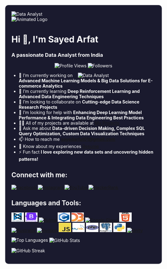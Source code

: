 <!-- Use HTML style tags to set a background color -->
<div style="background-color: #1a1a2e; padding: 20px; border-radius: 10px; color: #fff;">
<!--[logo](https://github.com/user-attachments/assets/764f9062-0fff-4251-a9a9-b68451d0abd4)-->
<img align="right" alt="Data Analyst" width="1500" src="https://github.com/user-attachments/assets/764f9062-0fff-4251-a9a9-b68451d0abd4">


![Animated Logo](https://repository-images.githubusercontent.com/588181932/e36ec678-7984-4cdd-8e4c-a3932772ff8e)

# Hi 👋, I'm Sayed Arfat

### A passionate Data Analyst from India

<p align="center">
  <img src="https://komarev.com/ghpvc/?username=sayedarfat&label=Profile%20views&color=ff69b4&style=flat" alt="Profile Views" />
  <img src="https://img.shields.io/github/followers/sayedarfat?label=Followers&style=social" alt="Followers" />
</p>

<img align="right" alt="Data Analyst" width="250" src="https://user-images.githubusercontent.com/74038190/212748842-9fcbad5b-6173-4175-8a61-521f3dbb7514.gif">

- 🔭 I’m currently working on **Advanced Machine Learning Models & Big Data Solutions for E-commerce Analytics**
- 🌱 I’m currently learning **Deep Reinforcement Learning and Advanced Data Engineering Techniques**
- 👯 I’m looking to collaborate on **Cutting-edge Data Science Research Projects**
- 🤝 I’m looking for help with **Enhancing Deep Learning Model Performance & Integrating Data Engineering Best Practices**
- 👨‍💻 All of my projects are available at [My Projects](https://drive.google.com/drive/folders/1H0Q_e1V-K481vOiBo6ra0wLTPRQLHv26?usp=sharing)
- 💬 Ask me about **Data-driven Decision Making, Complex SQL Query Optimization, Custom Data Visualization Techniques**
- 📫 How to reach me **sayedarfat01@gmail.com**
- 📄 Know about my experiences [Resume](https://drive.google.com/drive/folders/1Uo5tAZ0Y4TM25IitStgzokdqxCyGcimP?usp=sharing)
- ⚡ Fun fact **I love exploring new data sets and uncovering hidden patterns!**

## Connect with me:

<p align="left">
  <a href="https://fb.com/سید عرفات گیلانی" target="blank">
    <img align="center" src="https://raw.githubusercontent.com/rahuldkjain/github-profile-readme-generator/master/src/images/icons/Social/facebook.svg" alt="Facebook" height="20" width="30" />
  </a>
  <a href="https://instagram.com/syed_arfaat_geelani" target="blank">
    <img align="center" src="https://raw.githubusercontent.com/rahuldkjain/github-profile-readme-generator/master/src/images/icons/Social/instagram.svg" alt="Instagram" height="20" width="30" />
  </a>
  <a href="https://www.youtube.com/c/https://www.youtube.com/@syedarfaatgeelani" target="blank">
    <img align="center" src="https://raw.githubusercontent.com/rahuldkjain/github-profile-readme-generator/master/src/images/icons/Social/youtube.svg" alt="YouTube" height="20" width="30" />
  </a>
  <a href="https://www.hackerrank.com/@anonymousmonist1" target="blank">
    <img align="center" src="https://raw.githubusercontent.com/rahuldkjain/github-profile-readme-generator/master/src/images/icons/Social/hackerrank.svg" alt="HackerRank" height="20" width="30" />
  </a>
</p>

## Languages and Tools:

<p align="left"> 
  <a href="https://backbonejs.org" target="_blank" rel="noreferrer"> 
    <img src="https://raw.githubusercontent.com/devicons/devicon/master/icons/backbonejs/backbonejs-original-wordmark.svg" alt="BackboneJS" height="30" width="40"/>
  </a> 
  <a href="https://getbootstrap.com" target="_blank" rel="noreferrer"> 
    <img src="https://raw.githubusercontent.com/devicons/devicon/master/icons/bootstrap/bootstrap-plain-wordmark.svg" alt="Bootstrap" height="30" width="40"/>
  </a> 
  <a href="https://bulma.io/" target="_blank" rel="noreferrer"> 
    <img src="https://raw.githubusercontent.com/gilbarbara/logos/804dc257b59e144eaca5bc6ffd16949752c6f789/logos/bulma.svg" alt="Bulma" height="30" width="40"/>
  </a> 
  <a href="https://www.cprogramming.com/" target="_blank" rel="noreferrer"> 
    <img src="https://raw.githubusercontent.com/devicons/devicon/master/icons/c/c-original.svg" alt="C" height="30" width="40"/>
  </a> 
  <a href="https://d3js.org/" target="_blank" rel="noreferrer"> 
    <img src="https://raw.githubusercontent.com/devicons/devicon/master/icons/d3js/d3js-original.svg" alt="D3JS" height="30" width="40"/>
  </a> 
  <a href="https://cloud.google.com" target="_blank" rel="noreferrer"> 
    <img src="https://www.vectorlogo.zone/logos/google_cloud/google_cloud-icon.svg" alt="Google Cloud" height="30" width="40"/>
  </a> 
  <a href="https://www.w3.org/html/" target="_blank" rel="noreferrer"> 
    <img src="https://raw.githubusercontent.com/devicons/devicon/master/icons/html5/html5-original-wordmark.svg" alt="HTML5" height="30" width="40"/>
  </a> 
  <a href="https://www.adobe.com/in/products/illustrator.html" target="_blank" rel="noreferrer"> 
    <img src="https://www.vectorlogo.zone/logos/adobe_illustrator/adobe_illustrator-icon.svg" alt="Illustrator" height="30" width="40"/>
  </a> 
  <a href="https://www.invisionapp.com/" target="_blank" rel="noreferrer"> 
    <img src="https://www.vectorlogo.zone/logos/invisionapp/invisionapp-icon.svg" alt="Invision" height="30" width="40"/>
  </a> 
  <a href="https://developer.mozilla.org/en-US/docs/Web/JavaScript" target="_blank" rel="noreferrer"> 
    <img src="https://raw.githubusercontent.com/devicons/devicon/master/icons/javascript/javascript-original.svg" alt="JavaScript" height="30" width="40"/>
  </a> 
  <a href="https://www.mysql.com/" target="_blank" rel="noreferrer"> 
    <img src="https://raw.githubusercontent.com/devicons/devicon/master/icons/mysql/mysql-original-wordmark.svg" alt="MySQL" height="30" width="40"/>
  </a> 
  <a href="https://www.php.net" target="_blank" rel="noreferrer"> 
    <img src="https://raw.githubusercontent.com/devicons/devicon/master/icons/php/php-original.svg" alt="PHP" height="30" width="40"/>
  </a> 
  <a href="https://www.postgresql.org" target="_blank" rel="noreferrer"> 
    <img src="https://raw.githubusercontent.com/devicons/devicon/master/icons/postgresql/postgresql-original-wordmark.svg" alt="PostgreSQL" height="30" width="40"/>
  </a> 
  <a href="https://www.python.org" target="_blank" rel="noreferrer"> 
    <img src="https://raw.githubusercontent.com/devicons/devicon/master/icons/python/python-original.svg" alt="Python" height="30" width="40"/>
  </a> 
  <a href="https://unity.com/" target="_blank" rel="noreferrer"> 
    <img src="https://www.vectorlogo.zone/logos/unity3d/unity3d-icon.svg" alt="Unity" height="30" width="40"/>
  </a> 
</p>

<p><img align="left" src="https://github-readme-stats.vercel.app/api/top-langs?username=sayedarfat&show_icons=true&locale=en&layout=compact&theme=radical" alt="Top Languages" /></p>

<p>&nbsp;<img align="center" src="https://github-readme-stats.vercel.app/api?username=sayedarfat&show_icons=true&locale=en&theme=radical" alt="GitHub Stats" /></p>

<p><img align="center" src="https://github-readme-streak-stats.herokuapp.com/?user=sayedarfat&theme=radical" alt="GitHub Streak" /></p>

</div>
